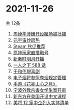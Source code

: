 # 2021-11-26
  共 12条

  <!-- BEGIN -->
  <!-- 最后更新时间:Fri Nov 26 2021 16:16:37 GMT+0000 (Coordinated Universal Time) -->
  1. [周焯华涉嫌开设赌场被批捕](https://www.zhihu.com/search?q=周焯华)
1. [元宇宙炒房热](https://www.zhihu.com/search?q=元宇宙)
1. [Steam 秋促推荐](https://www.zhihu.com/search?q=steam)
1. [原神玩家直播融号](https://www.zhihu.com/search?q=原神)
1. [新秦时明月开播](https://www.zhihu.com/search?q=新秦时明月)
1. [一人之下 588 话](https://www.zhihu.com/search?q=一人之下)
1. [于和伟聊喜剧](https://www.zhihu.com/search?q=一年一度喜剧大赛)
1. [电子烟将参照卷烟规定管理](https://www.zhihu.com/search?q=电子烟)
1. [手游《花亦山心之月》](https://www.zhihu.com/search?q=花亦山心之月)
1. [宁波外教杀害女学生案开审](https://www.zhihu.com/search?q=宁波外教)
1. [新东方在美国开设中文课程](https://www.zhihu.com/search?q=新东方)
1. [美将 12 家中企列入实体清单](https://www.zhihu.com/search?q=美国实体清单)
  <!-- END -->
  